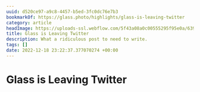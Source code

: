 ```yaml
---
uuid: d520ce97-a9c8-4457-b5ed-3fc0dc76e7b3
bookmarkOf: https://glass.photo/highlights/glass-is-leaving-twitter
category: article
headImage: https://uploads-ssl.webflow.com/5f43a08a0c00555295f95e0a/639f8d0838e93f440eff9475_twitter-grid.jpg
title: Glass is Leaving Twitter
description: What a ridiculous post to need to write.
tags: []
date: 2022-12-18 23:22:37.377070274 +00:00
---
```

# Glass is Leaving Twitter

